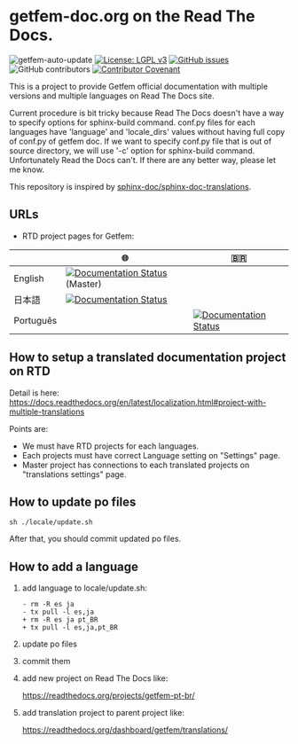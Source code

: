 # getfem-doc.org on the Read The Docs.

![getfem-auto-update](https://github.com/getfem-doc/getfem-doc-translations/workflows/getfem-auto-update/badge.svg)
[![License: LGPL v3](https://img.shields.io/badge/License-LGPL%20v3-blue.svg)](https://www.gnu.org/licenses/lgpl-3.0)
[![GitHub issues](https://img.shields.io/github/issues/getfem-doc/getfem-doc-translations.svg?style=flat-square)](https://img.shields.io/github/issues/getfem-doc/getfem-doc-translations?style=flat-square)
![GitHub contributors](https://img.shields.io/github/contributors/getfem-doc/getfem-doc-translations?style=flat-square)
[![Contributor Covenant](https://img.shields.io/badge/Contributor%20Covenant-v2.0%20adopted-ff69b4.svg)](CODE_OF_CONDUCT.md)

This is a project to provide Getfem official documentation with multiple versions and multiple languages on Read The Docs site.

Current procedure is bit tricky because Read The Docs doesn't have a way to specify options for sphinx-build command.
conf.py files for each languages have 'language' and 'locale_dirs' values without having full copy of conf.py of getfem doc. If we want to specify conf.py file that is out of source directory, we will use '-c' option for sphinx-build command. Unfortunately Read the Docs can't. If there are any better way, please let me know.

This repository is inspired by [sphinx-doc/sphinx-doc-translations](https://github.com/sphinx-doc/sphinx-doc-translations.git).

## URLs

* RTD project pages for Getfem:

|           | :globe_with_meridians:                                                                                                                                                    | :brazil:                                                                                                                                                 | 
| --------- | ---------------------------------------------------------------------------------------------------------------------------------------------------------- | -------------------------------------------------------------------------------------------------------------------------------------------------------- | 
| English   | [![Documentation Status](https://readthedocs.org/projects/getfem/badge/?version=latest)](https://getfem.readthedocs.io/en/latest/?badge=latest)  (Master)  |                                                                                                                                                          | 
| 日本語    | [![Documentation Status](https://readthedocs.org/projects/getfem-ja/badge/?version=latest)](https://getfem.readthedocs.io/ja/latest/?badge=latest)         |                                                                                                                                                          | 
| Português |                                                                                                                                                            | [![Documentation Status](https://readthedocs.org/projects/getfem-pt-br/badge/?version=latest)](https://getfem.readthedocs.io/pt_BR/latest/?badge=latest) | 

## How to setup a translated documentation project on RTD

Detail is here: https://docs.readthedocs.org/en/latest/localization.html#project-with-multiple-translations

Points are:

* We must have RTD projects for each languages.
* Each projects must have correct Language setting on "Settings" page.
* Master project has connections to each translated projects on "translations settings" page.


## How to update po files

```
sh ./locale/update.sh
```

After that, you should commit updated po files.


## How to add a language

1. add language to locale/update.sh:

   ```
   - rm -R es ja
   - tx pull -l es,ja
   + rm -R es ja pt_BR
   + tx pull -l es,ja,pt_BR
   ```

2. update po files

3. commit them

4. add new project on Read The Docs like:

   https://readthedocs.org/projects/getfem-pt-br/

5. add translation project to parent project like:

   https://readthedocs.org/dashboard/getfem/translations/
